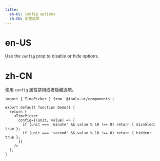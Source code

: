 ```yaml
---
title:
  en-US: Config options
  zh-CN: 配置选项
---
```


# en-US

Use the `config` prop to disable or hide options.

# zh-CN

使用 `config` 属性禁用或者隐藏选项。

```tsx
import { TimePicker } from '@inula-ui/components';

export default function Demo() {
  return (
    <TimePicker
      config={(unit, value) => {
        if (unit === 'minute' && value % 10 !== 0) return { disabled: true };
        if (unit === 'second' && value % 10 !== 0) return { hidden: true };
      }}
    />
  );
}
```
